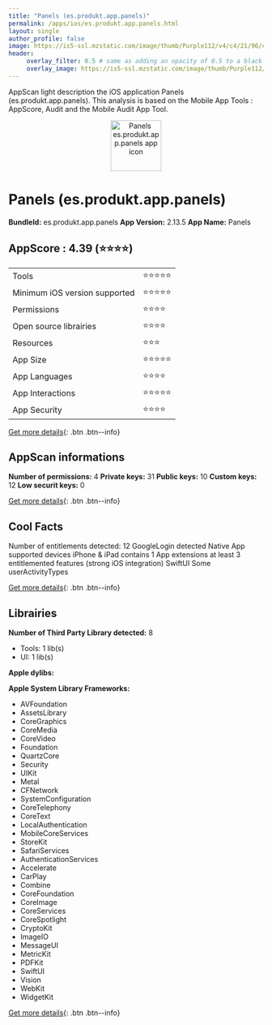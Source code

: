 ```yaml
---
title: "Panels (es.produkt.app.panels)"
permalink: /apps/ios/es.produkt.app.panels.html
layout: single
author_profile: false
image: https://is5-ssl.mzstatic.com/image/thumb/Purple112/v4/c4/21/96/c4219659-ec61-ee08-a7b9-dd9b7677764c/AppIcon-1x_U007emarketing-0-10-0-85-220.png/512x512bb.jpg
header: 
     overlay_filter: 0.5 # same as adding an opacity of 0.5 to a black background
     overlay_image: https://is5-ssl.mzstatic.com/image/thumb/Purple112/v4/c4/21/96/c4219659-ec61-ee08-a7b9-dd9b7677764c/AppIcon-1x_U007emarketing-0-10-0-85-220.png/512x512bb.jpg
---
```

AppScan light description the iOS application Panels (es.produkt.app.panels). This analysis is based on the Mobile App Tools : AppScore, Audit and the Mobile Audit App Tool.

  
  
<div style="text-align: center;"><img src="https://is5-ssl.mzstatic.com/image/thumb/Purple112/v4/c4/21/96/c4219659-ec61-ee08-a7b9-dd9b7677764c/AppIcon-1x_U007emarketing-0-10-0-85-220.png/512x512bb.jpg" width="100" height="100" alt="Panels es.produkt.app.panels app icon"></div>  
  
# Panels (es.produkt.app.panels)

**BundleId:** es.produkt.app.panels
**App Version:** 2.13.5
**App Name:** Panels


## AppScore : 4.39 (⭐️⭐️⭐️⭐️) 

<table>
<tr><td> Tools </td><td> ⭐️⭐️⭐️⭐️⭐️ </td></tr>
<tr><td> Minimum iOS version supported </td><td> ⭐️⭐️⭐️⭐️⭐️ </td></tr>
<tr><td> Permissions </td><td> ⭐️⭐️⭐️⭐️ </td></tr>
<tr><td> Open source librairies </td><td> ⭐️⭐️⭐️⭐️ </td></tr>
<tr><td> Resources </td><td> ⭐️⭐️⭐️ </td></tr>
<tr><td> App Size </td><td> ⭐️⭐️⭐️⭐️⭐️ </td></tr>
<tr><td> App Languages </td><td> ⭐️⭐️⭐️⭐️ </td></tr>
<tr><td> App Interactions </td><td> ⭐️⭐️⭐️⭐️⭐️ </td></tr>
<tr><td> App Security </td><td> ⭐️⭐️⭐️⭐️ </td></tr>
</table>

[Get more details](/pricing.html){: .btn .btn--info}  
  
## AppScan informations 

**Number of permissions:** 4
**Private keys:** 31
**Public keys:** 10
**Custom keys:** 12
**Low securit keys:** 0
  
[Get more details](/pricing.html){: .btn .btn--info}

## Cool Facts

Number of entitlements detected: 12
GoogleLogin detected
Native App
supported devices iPhone & iPad
contains 1 App extensions
at least 3 entitlemented features (strong iOS integration)
SwiftUI
Some userActivityTypes
  
[Get more details](/pricing.html){: .btn .btn--info}

## Librairies 
**Number of Third Party Library detected:** 8
- Tools: 1 lib(s)
- UI: 1 lib(s)

**Apple dylibs:**


**Apple System Library Frameworks:**
- AVFoundation
- AssetsLibrary
- CoreGraphics
- CoreMedia
- CoreVideo
- Foundation
- QuartzCore
- Security
- UIKit
- Metal
- CFNetwork
- SystemConfiguration
- CoreTelephony
- CoreText
- LocalAuthentication
- MobileCoreServices
- StoreKit
- SafariServices
- AuthenticationServices
- Accelerate
- CarPlay
- Combine
- CoreFoundation
- CoreImage
- CoreServices
- CoreSpotlight
- CryptoKit
- ImageIO
- MessageUI
- MetricKit
- PDFKit
- SwiftUI
- Vision
- WebKit
- WidgetKit


  
[Get more details](/pricing.html){: .btn .btn--info}

